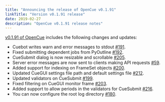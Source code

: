 ```yaml
---
title: "Announcing the release of OpenCue v0.1.91"
linkTitle: "Version v0.1.91 release"
date: 2019-02-27
description: "OpenCue v0.1.91 release notes"
---
```


[v0.1.91 of OpenCue](https://github.com/imageworks/OpenCue/releases/tag/v0.1.91)
includes the following changes and updates:

*   Cuebot writes warn and error messages to stdout
    [#191](https://github.com/imageworks/OpenCue/pull/191).
*   Fixed submitting dependent jobs from PyOutline
    [#192](https://github.com/imageworks/OpenCue/pull/192).
*   CueSubmit dialog is now resizable and scrollable
    [#205](https://github.com/imageworks/OpenCue/pull/205).
*   Server error messages are now sent to clients making API requests
    [#59](https://github.com/imageworks/OpenCue/pull/59).
*   Added support for indexing on FrameSet objects
    [#200](https://github.com/imageworks/OpenCue/pull/200).
*   Updated CueGUI settings file path and default settings file
    [#212](https://github.com/imageworks/OpenCue/pull/212).
*   Updated validators on CueSubmit
    [#199](https://github.com/imageworks/OpenCue/pull/199).
*   Fixed filtering on CueGUI monitor frame
    [#203](https://github.com/imageworks/OpenCue/pull/203).
*   Added support to allow periods in the validators for CueSubmit
    [#216](https://github.com/imageworks/OpenCue/pull/216).
*   You can now configure the root log directory
    [#180](https://github.com/imageworks/OpenCue/pull/180).
